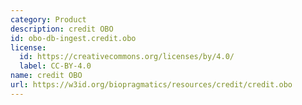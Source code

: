 ```yaml
---
category: Product
description: credit OBO
id: obo-db-ingest.credit.obo
license:
  id: https://creativecommons.org/licenses/by/4.0/
  label: CC-BY-4.0
name: credit OBO
url: https://w3id.org/biopragmatics/resources/credit/credit.obo
---
```

